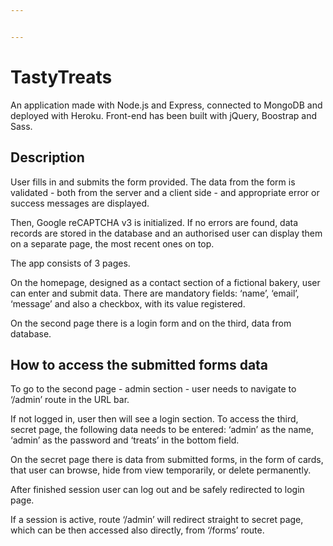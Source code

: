 ```yaml
---


---
```


<h1 id="tastytreats">TastyTreats</h1>
<p>An application made with Node.js and Express, connected to MongoDB and deployed with Heroku. Front-end has been built with jQuery, Boostrap and Sass.</p>
<h2 id="description">Description</h2>
<p>User fills in and submits the form provided. The data from the form is validated - both from the server and a client side - and appropriate error or success messages are displayed.</p>
<p>Then, Google reCAPTCHA v3 is initialized. If no errors are found, data records are stored in the database and an authorised user can display them on a separate page, the most recent ones on top.</p>
<p>The app consists of 3 pages.</p>
<p>On the homepage, designed as a contact section of a fictional bakery, user can enter and submit data. There are mandatory fields: ‘name’, ‘email’, ‘message’ and also a checkbox, with its value registered.</p>
<p>On the second page there is a login form and on the third, data from database.</p>
<h2 id="how-to-access-the-submitted-forms-data">How to access the submitted forms data</h2>
<p>To go to the second page - admin section - user needs to navigate to ‘/admin’ route in the URL bar.</p>
<p>If not logged in, user then will see a login section. To access the third, secret page, the following data needs to be entered: ‘admin’ as the name, ‘admin’ as the password and ‘treats’ in the bottom field.</p>
<p>On the secret page there is data from submitted forms, in the form of cards, that user can browse, hide from view temporarily, or delete permanently.</p>
<p>After finished session user can log out and be safely redirected to login page.</p>
<p>If a session is active, route ‘/admin’ will redirect straight to secret page, which can be then accessed also directly, from ‘/forms’ route.</p>

